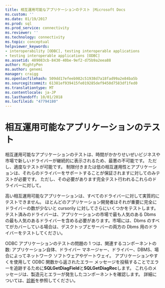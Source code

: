```yaml
---
title: 相互運用可能なアプリケーションのテスト |Microsoft Docs
ms.custom: ''
ms.date: 01/19/2017
ms.prod: sql
ms.prod_service: connectivity
ms.reviewer: ''
ms.technology: connectivity
ms.topic: conceptual
helpviewer_keywords:
- interoperability [ODBC], testing interoperable applications
- testing interoperable applications [ODBC]
ms.assetid: 489083cb-8430-40be-9ef2-d75b9a2eea88
author: MightyPen
ms.author: genemi
manager: craigg
ms.openlocfilehash: 509dd17efeeb982c51938d7a18fad99a2e84ba5b
ms.sourcegitcommit: 61381ef939415fe019285def9450d7583df1fed0
ms.translationtype: MT
ms.contentlocale: ja-JP
ms.lasthandoff: 10/01/2018
ms.locfileid: "47794180"
---
```

# <a name="testing-interoperable-applications"></a>相互運用可能なアプリケーションのテスト
相互運用可能なアプリケーションのテストは、時間がかかりせいぜいビジネスや市場で新しいドライバーが継続的に表示されるため、最悪の不可能です。 ただし、適度なテストが可能です。 制限付きまたは低の相互運用性とアプリケーションは、それらのドライバーをサポートすることが保証されますに対してのみテストが必要です。 ただし、その必要があります完全テスト行われるこれらのドライバーに対して。  
  
 高い相互運用可能なアプリケーションは、すべてのドライバーに対して実質的にテストできません。 ほとんどのアプリケーション開発者はそれが重要に完全にドライバーの数が少ないと cursorily に対してさらにいくつかをテストします。 テスト済みのドライバーは、アプリケーションの市場で最も人気のある Dbms の最も人気のあるドライバーを含める必要があります。市場には、Dbms のすべてがカバーしている場合は、デスクトップとサーバーの両方の Dbms 用のドライバーをテストしてください。  
  
 ODBC アプリケーションのテストの問題の 1 つは、関連するコンポーネントの数: アプリケーション自体、ドライバー マネージャー、ドライバー、DBMS、場合によってネットワーク ソフトウェアやゲートウェイ。 アプリケーションやすくを使用して ODBC 関数から返されたエラー メッセージを投稿することでエラーを追跡するために**SQLGetDiagField**と**SQLGetDiagRec**します。 これらのメッセージは、製造元とエラーが発生したコンポーネントを確認します。 詳細については、[診断](../../../odbc/reference/develop-app/diagnostics.md)を参照してください。
